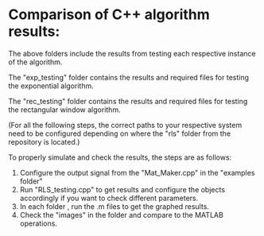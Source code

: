 # Comparison of C++ algorithm results:

The above folders include the results from testing each respective instance of the algorithm.

The "exp_testing" folder contains the results and required files for testing the exponential
algorithm. 

The "rec_testing" folder contains the results and required files for testing the rectangular
window algorithm.

(For all the following steps, the correct paths to your respective system need to be configured 
depending on where the "rls" folder from the repository is located.)

To properly simulate and check the results, the steps are as follows:
1. Configure the output signal from the "Mat_Maker.cpp" in the "examples folder"
2. Run "RLS_testing.cpp" to get results and configure the objects accordingly if you want 
to check different parameters.
3. In each folder , run the .m files to get the graphed results. 
4. Check the "images" in the folder and compare to the MATLAB operations.